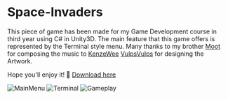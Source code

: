 # Space-Invaders

This piece of game has been made for my Game Development course in third year using C# in Unity3D. The main feature that this game offers is represented by the Terminal style menu. Many thanks to my brother [Moot](https://soundcloud.com/radu-mutilica) for composing the music to [KenzeWee](https://www.artstation.com/kenze_wee) [VulpsVulps]() for designing the Artwork.

Hope you'll enjoy it! 🙏
[Download here](https://vl4duu.itch.io/space-invaders)

![MainMenu](https://i.imgur.com/iJWX8vT.png)
![Terminal](https://i.imgur.com/WnA2a42.png)
![Gameplay](https://i.imgur.com/XldbwNY.png) 
 
 
